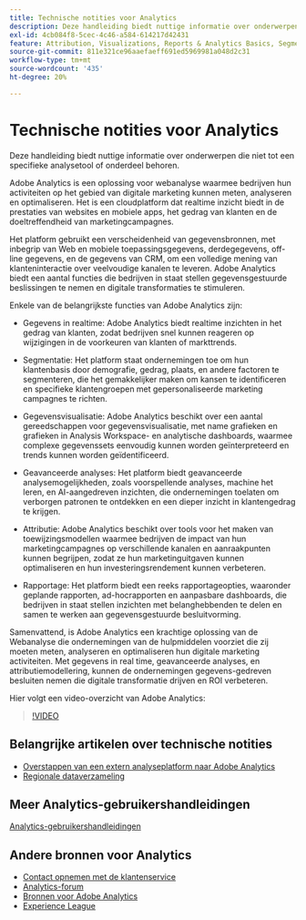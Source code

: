 ```yaml
---
title: Technische notities voor Analytics
description: Deze handleiding biedt nuttige informatie over onderwerpen die niet tot een specifieke analysetool of onderdeel behoren.
exl-id: 4cb084f8-5cec-4c46-a584-614217d42431
feature: Attribution, Visualizations, Reports & Analytics Basics, Segmentation, Real-time
source-git-commit: 811e321ce96aaefaeff691ed5969981a048d2c31
workflow-type: tm+mt
source-wordcount: '435'
ht-degree: 20%

---
```


# Technische notities voor Analytics

Deze handleiding biedt nuttige informatie over onderwerpen die niet tot een specifieke analysetool of onderdeel behoren.

Adobe Analytics is een oplossing voor webanalyse waarmee bedrijven hun activiteiten op het gebied van digitale marketing kunnen meten, analyseren en optimaliseren. Het is een cloudplatform dat realtime inzicht biedt in de prestaties van websites en mobiele apps, het gedrag van klanten en de doeltreffendheid van marketingcampagnes.

Het platform gebruikt een verscheidenheid van gegevensbronnen, met inbegrip van Web en mobiele toepassingsgegevens, derdegegevens, off-line gegevens, en de gegevens van CRM, om een volledige mening van klanteninteractie over veelvoudige kanalen te leveren. Adobe Analytics biedt een aantal functies die bedrijven in staat stellen gegevensgestuurde beslissingen te nemen en digitale transformaties te stimuleren.

Enkele van de belangrijkste functies van Adobe Analytics zijn:

* Gegevens in realtime: Adobe Analytics biedt realtime inzichten in het gedrag van klanten, zodat bedrijven snel kunnen reageren op wijzigingen in de voorkeuren van klanten of markttrends.

* Segmentatie: Het platform staat ondernemingen toe om hun klantenbasis door demografie, gedrag, plaats, en andere factoren te segmenteren, die het gemakkelijker maken om kansen te identificeren en specifieke klantengroepen met gepersonaliseerde marketing campagnes te richten.

* Gegevensvisualisatie: Adobe Analytics beschikt over een aantal gereedschappen voor gegevensvisualisatie, met name grafieken en grafieken in Analysis Workspace- en analytische dashboards, waarmee complexe gegevenssets eenvoudig kunnen worden geïnterpreteerd en trends kunnen worden geïdentificeerd.

* Geavanceerde analyses: Het platform biedt geavanceerde analysemogelijkheden, zoals voorspellende analyses, machine het leren, en AI-aangedreven inzichten, die ondernemingen toelaten om verborgen patronen te ontdekken en een dieper inzicht in klantengedrag te krijgen.

* Attributie: Adobe Analytics beschikt over tools voor het maken van toewijzingsmodellen waarmee bedrijven de impact van hun marketingcampagnes op verschillende kanalen en aanraakpunten kunnen begrijpen, zodat ze hun marketinguitgaven kunnen optimaliseren en hun investeringsrendement kunnen verbeteren.

* Rapportage: Het platform biedt een reeks rapportageopties, waaronder geplande rapporten, ad-hocrapporten en aanpasbare dashboards, die bedrijven in staat stellen inzichten met belanghebbenden te delen en samen te werken aan gegevensgestuurde besluitvorming.

Samenvattend, is Adobe Analytics een krachtige oplossing van de Webanalyse die ondernemingen van de hulpmiddelen voorziet die zij moeten meten, analyseren en optimaliseren hun digitale marketing activiteiten. Met gegevens in real time, geavanceerde analyses, en attributiemodellering, kunnen de ondernemingen gegevens-gedreven besluiten nemen die digitale transformatie drijven en ROI verbeteren.

Hier volgt een video-overzicht van Adobe Analytics:

>[!VIDEO](https://video.tv.adobe.com/v/27429/?quality=12)

## Belangrijke artikelen over technische notities

* [Overstappen van een extern analyseplatform naar Adobe Analytics](ga-to-aa/home.md)
* [Regionale dataverzameling](/help/technotes/rdc/regional-data-collection.md)

## Meer Analytics-gebruikershandleidingen

[Analytics-gebruikershandleidingen](https://experienceleague.adobe.com/docs/analytics.html)

## Andere bronnen voor Analytics

* [Contact opnemen met de klantenservice](https://experienceleague.adobe.com/?support-solution=Analytics&amp;lang=nl#support)
* [Analytics-forum](https://forums.adobe.com/community/experience-cloud/analytics-cloud/analytics)
* [Bronnen voor Adobe Analytics](https://forums.adobe.com/message/10660755)
* [Experience League](https://landing.adobe.com/experience-league/)
